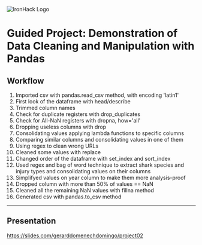 ![IronHack Logo](https://s3-eu-west-1.amazonaws.com/ih-materials/uploads/upload_d5c5793015fec3be28a63c4fa3dd4d55.png)

# Guided Project: Demonstration of Data Cleaning and Manipulation with Pandas

## Workflow

 1) Imported csv with pandas.read_csv method, with encoding 'latin1'
 2) First look of the dataframe with head/describe
 3) Trimmed column names
 4) Check for duplicate registers with drop_duplicates
 5) Check for All-NaN registers with dropna, how='all'
 6) Dropping useless columns with drop
 7) Consolidating values applying lambda functions to specific columns
 8) Comparing similar columns and consolidating values in one of them
 9) Using regex to clean wrong URLs
 10) Cleaned some values with replace
 11) Changed order of the dataframe with set_index and sort_index
 12) Used regex and bag of word technique to extract shark species and injury types and consolidating values on their columns
 13) Simplifyed values on year column to make them more analysis-proof
 14) Dropped column with more than 50% of values == NaN
 15) Cleaned all the remaining NaN values with fillna method
 16) Generated csv with pandas.to_csv method
  

---

## Presentation

https://slides.com/gerarddomenechdomingo/project02



